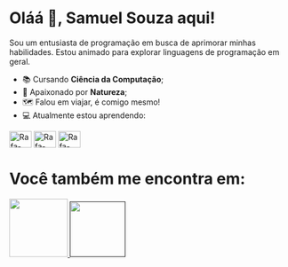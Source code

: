 <h1 align="left"> Oláá 👋, Samuel Souza aqui! </h1> 

Sou um entusiasta de programação em busca de aprimorar minhas habilidades.
Estou animado para explorar linguagens de programação em geral.

* 📚 Cursando **Ciência da Computação**;
* 🍃 Apaixonado por **Natureza**;
* 🗺️ Falou em viajar, é comigo mesmo!
* 💻​ Atualmente estou aprendendo:

<div style="display: inline">
<img align="center" alt="Rafa-Python" height="30" width="40" src="https://github.com/SamukaSouza/SamukaSouza/assets/144385986/41ff7989-d458-47e8-85e6-0005ef5c5788" /> 
<img align="center" alt="Rafa-Python" height="30" width="40" src="https://github.com/SamukaSouza/SamukaSouza/assets/144385986/28c2fcf7-f524-4226-9e87-73014b62fca4" />
<img align="center" alt="Rafa-Python" height="30" width="40" src="https://github.com/SamukaSouza/SamukaSouza/assets/144385986/2b74c627-6242-4a76-a1ee-8208d8545567" />
</div>
<h1 align="left"> Você também me encontra em: </h1>   
<a href="https://www.instagram.com/samukasaiol/">
  <img src="https://img.shields.io/badge/Instagram-%23E4405F.svg?style=for-the-badge&logo=Instagram&logoColor=white" width="105">
</a>
<a href="">
  <img src="https://img.shields.io/badge/linkedin-%230077B5.svg?style=for-the-badge&logo=linkedin&logoColor=white" width="100">
</a>
